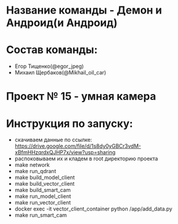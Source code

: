 # Название команды - Демон и Андроид(и Андроид)

# Состав команды: 
- Егор Тищенко(@egor_jpeg)
- Михаил Щербаков(@Mikhail_oil_car)

 # Проект № 15 - умная камера 

 # Инструкция по запуску:
- скачиваем данные по ссылке: https://drive.google.com/file/d/1s8dy0yGBCr3vdM-xBfmHHzqrdxQJHP7x/view?usp=sharing 
- распоковываем их и кладем в root директорию проекта
- make network 
- make run_qdrant
- make build_model_client
- make build_vector_client
- make build_smart_cam
- make run_model_client
- make run_vector_client
- docker exec -it vector_client_container python /app/add_data.py
- make run_smart_cam 

